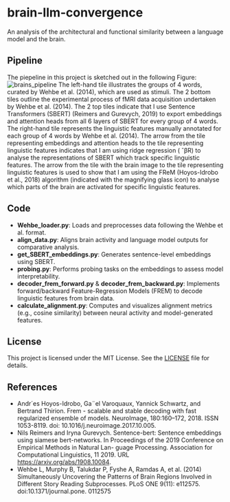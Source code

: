 # brain-llm-convergence
An analysis of the architectural and functional similarity between a language model and the brain. 



## Pipeline
The piepeline in this project is sketched out in the following Figure:
![brains_pipeline](https://github.com/user-attachments/assets/fe180f18-6fc9-4733-8eb1-c519f3c0893b)
The left-hand tile illustrates the groups of 4 words, curated by Wehbe et al. (2014), which are used as stimuli. The 2 bottom tiles outline the experimental process of fMRI data acquisition undertaken by Wehbe et al. (2014). The 2 top tiles indicate that I use Sentence Transformers (SBERT) (Reimers and Gurevych, 2019) to export embeddings and attention heads from all 6 layers of SBERT for every group of 4 words. The right-hand tile represents the linguistic features manually annotated for each group of 4 words by Wehbe et al. (2014). The arrow from the tile representing embeddings and attention heads to the tile representing linguistic features indicates that I am using ridge regression ( ˆβR) to analyse the representations of SBERT which track specific linguistic features. The arrow from the tile with the brain image to the tile representing linguistic features is used to show that I am using the FReM (Hoyos-Idrobo et al., 2018) algorithm (indicated with the magnifying glass icon) to analyse which parts of the brain are activated for specific linguistic features.

## Code
- **Wehbe_loader.py**: Loads and preprocesses data following the Wehbe et al. format.
- **align_data.py**: Aligns brain activity and language model outputs for comparative analysis.
- **get_SBERT_embeddings.py**: Generates sentence-level embeddings using SBERT.
- **probing.py**: Performs probing tasks on the embeddings to assess model interpretability.
- **decoder_frem_forward.py** & **decoder_frem_backward.py**: Implements forward/backward Feature-Regression Models (FREM) to decode linguistic features from brain data.
- **calculate_alignment.py**: Computes and visualizes alignment metrics (e.g., cosine similarity) between neural activity and model-generated features.

## License
This project is licensed under the MIT License. See the [LICENSE](LICENSE) file for details.

## References
- Andr´es Hoyos-Idrobo, Ga¨el Varoquaux, Yannick Schwartz, and Bertrand Thirion. Frem - scalable and stable decoding with fast regularized ensemble of models. NeuroImage, 180:160–172, 2018. ISSN 1053-8119. doi: 10.1016/j.neuroimage.2017.10.005.
- Nils Reimers and Iryna Gurevych. Sentence-bert: Sentence embeddings using siamese bert-networks. In Proceedings of the 2019 Conference on Empirical Methods in Natural Lan-
guage Processing. Association for Computational Linguistics, 11 2019. URL https://arxiv.org/abs/1908.10084.
- Wehbe L, Murphy B, Talukdar P, Fyshe A, Ramdas A, et al. (2014) Simultaneously Uncovering the Patterns of Brain Regions Involved in Different Story Reading Subprocesses. PLoS ONE 9(11): e112575. doi:10.1371/journal.pone. 0112575
